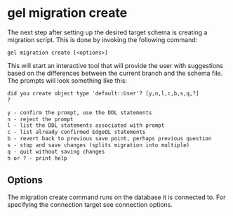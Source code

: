 # gel migration create

The next step after setting up the desired target schema is creating a migration script. This is done by invoking the following command:

```cli-synopsis
gel migration create [<options>]
```

This will start an interactive tool that will provide the user with suggestions based on the differences between the current branch and the schema file. The prompts will look something like this:

```default
did you create object type 'default::User'? [y,n,l,c,b,s,q,?]
?

y - confirm the prompt, use the DDL statements
n - reject the prompt
l - list the DDL statements associated with prompt
c - list already confirmed EdgeQL statements
b - revert back to previous save point, perhaps previous question
s - stop and save changes (splits migration into multiple)
q - quit without saving changes
h or ? - print help
```

## Options

The migration create command runs on the database it is connected to. For specifying the connection target see connection options.


